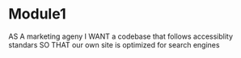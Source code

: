 # Module1
AS A marketing ageny
I WANT a codebase that follows accessiblity standars
SO THAT our own site is optimized for search engines
